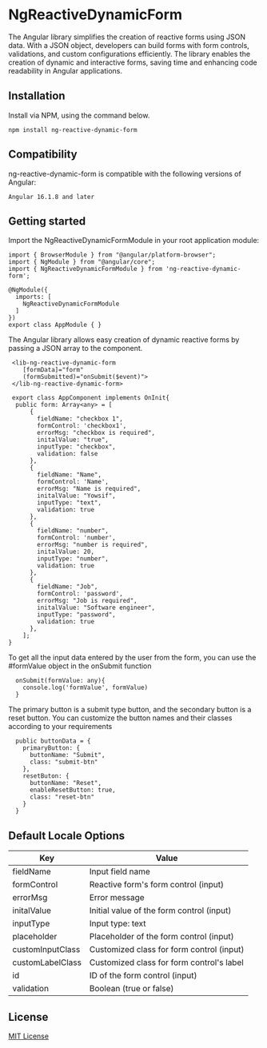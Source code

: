 # NgReactiveDynamicForm

The Angular library simplifies the creation of reactive forms using JSON data. With a JSON object, developers can build forms with form controls, validations, and custom configurations efficiently. The library enables the creation of dynamic and interactive forms, saving time and enhancing code readability in Angular applications.

## Installation

Install via NPM, using the command below.

```
npm install ng-reactive-dynamic-form
```
## Compatibility
ng-reactive-dynamic-form is compatible with the following versions of Angular:

```
Angular 16.1.8 and later
```

## Getting started

Import the NgReactiveDynamicFormModule in your root application module:

```
import { BrowserModule } from "@angular/platform-browser";
import { NgModule } from "@angular/core";
import { NgReactiveDynamicFormModule } from 'ng-reactive-dynamic-form';

@NgModule({
  imports: [
    NgReactiveDynamicFormModule
  ]
})
export class AppModule { }
```

The Angular library allows easy creation of dynamic reactive forms by passing a JSON array to the <lib-ng-reactive-dynamic-form> component.

```
 <lib-ng-reactive-dynamic-form
    [formData]="form"
    (formSubmitted)="onSubmit($event)">
 </lib-ng-reactive-dynamic-form>

```

```
 export class AppComponent implements OnInit{
  public form: Array<any> = [
      {
        fieldName: "checkbox 1", 
        formControl: 'checkbox1', 
        errorMsg: "checkbox is required",  
        initalValue: "true",
        inputType: "checkbox",
        validation: false
      },
      {
        fieldName: "Name", 
        formControl: 'Name', 
        errorMsg: "Name is required",
        initalValue: "Yowsif", 
        inputType: "text",
        validation: true
      },
      {
        fieldName: "number", 
        formControl: 'number', 
        errorMsg: "number is required", 
        initalValue: 20, 
        inputType: "number",
        validation: true
      },
      {
        fieldName: "Job", 
        formControl: 'password', 
        errorMsg: "Job is required", 
        initalValue: "Software engineer", 
        inputType: "password",
        validation: true
      },
    ];
}
```

To get all the input data entered by the user from the form, you can use the #formValue object in the onSubmit function

```
  onSubmit(formValue: any){
    console.log('formValue', formValue)
  }
```

The primary button is a submit type button, and the secondary button is a reset button. You can customize the button names and their classes according to your requirements

```
  public buttonData = {
    primaryButton: {
      buttonName: "Submit",
      class: "submit-btn"
    },
    resetButon: {
      buttonName: "Reset",
      enableResetButton: true,
      class: "reset-btn"
    }
  }
```

## Default Locale Options

| Key |	Value
| --- | ---
| fieldName | Input field name
| formControl | Reactive form's form control (input)
| errorMsg | Error message
| initalValue | Initial value of the form control (input)
| inputType | Input type: text | checkbox | password | number
| placeholder | Placeholder of the form control (input)
| customInputClass | Customized class for form control (input)
| customLabelClass | Customized class for form control's label
| id | ID of the form control (input)
| validation | Boolean (true or false)


## License

[MIT License](LICENSE)